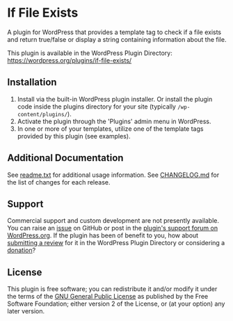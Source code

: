 # If File Exists

A plugin for WordPress that provides a template tag to check if a file exists and return true/false or display a string containing information about the file.

This plugin is available in the WordPress Plugin Directory: https://wordpress.org/plugins/if-file-exists/


## Installation

1. Install via the built-in WordPress plugin installer. Or install the plugin code inside the plugins directory for your site (typically `/wp-content/plugins/`).
2. Activate the plugin through the 'Plugins' admin menu in WordPress.
3. In one or more of your templates, utilize one of the template tags provided by this plugin (see examples).


## Additional Documentation

See [readme.txt](https://github.com/coffee2code/if-file-exists/blob/master/readme.txt) for additional usage information. See [CHANGELOG.md](CHANGELOG.md) for the list of changes for each release.


## Support

Commercial support and custom development are not presently available. You can raise an [issue](https://github.com/coffee2code/if-file-exists/issues) on GitHub or post in the [plugin's support forum on WordPress.org](https://wordpress.org/support/plugin/if-file-exists/). If the plugin has been of benefit to you, how about [submitting a review](https://wordpress.org/support/plugin/if-file-exists/reviews/) for it in the WordPress Plugin Directory or considering a [donation](https://www.paypal.com/cgi-bin/webscr?cmd=_s-xclick&hosted_button_id=6ARCFJ9TX3522)?


## License

This plugin is free software; you can redistribute it and/or modify it under the terms of the [GNU General Public License](https://www.gnu.org/licenses/gpl-2.0.html) as published by the Free Software Foundation; either version 2 of the License, or (at your option) any later version.